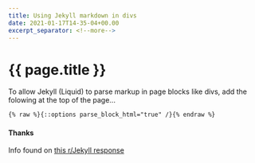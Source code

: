```yaml
---
title: Using Jekyll markdown in divs
date: 2021-01-17T14-35-04+00.00
excerpt_separator: <!--more-->
---
```

# {{ page.title }}

To allow Jekyll (Liquid) to parse markup in page blocks like divs, add the folowing at the top of the page...
<!--more-->
```markdown
{% raw %}{::options parse_block_html="true" /}{% endraw %}
```

#### Thanks

Info found on [this r/Jekyll response](https://www.reddit.com/r/Jekyll/comments/31rg4g/using_markdown_in_divs/cq4asit)
